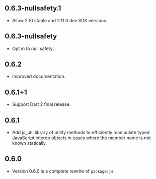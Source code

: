 ## 0.6.3-nullsafety.1

* Allow 2.10 stable and 2.11.0 dev SDK versions.

## 0.6.3-nullsafety

* Opt in to null safety.

## 0.6.2

* Improved documentation.

## 0.6.1+1

* Support Dart 2 final release.

## 0.6.1
* Add js_util library of utility methods to efficiently manipulate typed
  JavaScript interop objects in cases where the member name is not known
  statically.

## 0.6.0

 * Version 0.6.0 is a complete rewrite of `package:js`.
